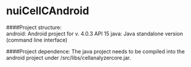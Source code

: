 nuiCellCAndroid
===============
####Project structure:  
android: Android project for v. 4.0.3 API 15
java: Java standalone version (command line interface)

####Project dependence:
The java project needs to be compiled into the android project under /src/libs/cellanalyzercore.jar.

